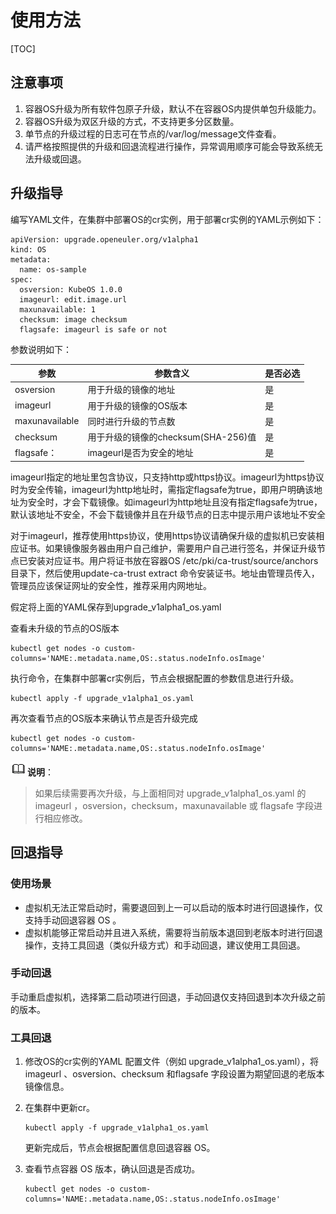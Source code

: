 # 使用方法

[TOC]

## 注意事项

1. 容器OS升级为所有软件包原子升级，默认不在容器OS内提供单包升级能力。
2. 容器OS升级为双区升级的方式，不支持更多分区数量。
3. 单节点的升级过程的日志可在节点的/var/log/message文件查看。
4. 请严格按照提供的升级和回退流程进行操作，异常调用顺序可能会导致系统无法升级或回退。

## 升级指导

编写YAML文件，在集群中部署OS的cr实例，用于部署cr实例的YAML示例如下：

```
apiVersion: upgrade.openeuler.org/v1alpha1
kind: OS
metadata:
  name: os-sample
spec:
  osversion: KubeOS 1.0.0
  imageurl: edit.image.url
  maxunavailable: 1
  checksum: image checksum
  flagsafe: imageurl is safe or not
```

参数说明如下：

| 参数           | 参数含义                            | 是否必选 |
| -------------- | ----------------------------------- | -------- |
| osversion      | 用于升级的镜像的地址                | 是       |
| imageurl       | 用于升级的镜像的OS版本              | 是       |
| maxunavailable | 同时进行升级的节点数                | 是       |
| checksum       | 用于升级的镜像的checksum(SHA-256)值 | 是       |
| flagsafe：     | imageurl是否为安全的地址            | 是       |

imageurl指定的地址里包含协议，只支持http或https协议。imageurl为https协议时为安全传输，imageurl为http地址时，需指定flagsafe为true，即用户明确该地址为安全时，才会下载镜像。如imageurl为http地址且没有指定flagsafe为true，默认该地址不安全，不会下载镜像并且在升级节点的日志中提示用户该地址不安全 

对于imageurl，推荐使用https协议，使用https协议请确保升级的虚拟机已安装相应证书。如果镜像服务器由用户自己维护，需要用户自己进行签名，并保证升级节点已安装对应证书。用户将证书放在容器OS /etc/pki/ca-trust/source/anchors目录下，然后使用update-ca-trust extract 命令安装证书。地址由管理员传入，管理员应该保证网址的安全性，推荐采用内网地址。 

假定将上面的YAML保存到upgrade_v1alpha1_os.yaml

查看未升级的节点的OS版本

```
kubectl get nodes -o custom-columns='NAME:.metadata.name,OS:.status.nodeInfo.osImage'
```

执行命令，在集群中部署cr实例后，节点会根据配置的参数信息进行升级。

```
kubectl apply -f upgrade_v1alpha1_os.yaml
```

再次查看节点的OS版本来确认节点是否升级完成

```
kubectl get nodes -o custom-columns='NAME:.metadata.name,OS:.status.nodeInfo.osImage'
```

![](.\public_sys-resources\icon-note.gif)**说明**：

> 如果后续需要再次升级，与上面相同对 upgrade_v1alpha1_os.yaml 的 imageurl ，osversion，checksum，maxunavailable 或 flagsafe 字段进行相应修改。

## 回退指导

### 使用场景

- 虚拟机无法正常启动时，需要退回到上一可以启动的版本时进行回退操作，仅支持手动回退容器 OS 。
- 虚拟机能够正常启动并且进入系统，需要将当前版本退回到老版本时进行回退操作，支持工具回退（类似升级方式）和手动回退，建议使用工具回退。

### 手动回退

手动重启虚拟机，选择第二启动项进行回退，手动回退仅支持回退到本次升级之前的版本。

### 工具回退

1. 修改OS的cr实例的YAML 配置文件（例如 upgrade_v1alpha1_os.yaml），将 imageurl 、osversion、checksum 和flagsafe 字段设置为期望回退的老版本镜像信息。

2. 在集群中更新cr。

   ```
   kubectl apply -f upgrade_v1alpha1_os.yaml
   ```

   更新完成后，节点会根据配置信息回退容器 OS。

3. 查看节点容器 OS 版本，确认回退是否成功。

   ```
   kubectl get nodes -o custom-columns='NAME:.metadata.name,OS:.status.nodeInfo.osImage'
   ```



